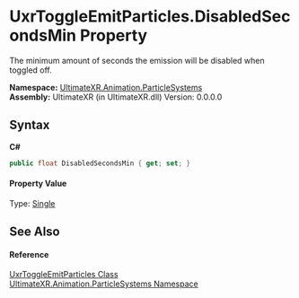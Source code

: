 # UxrToggleEmitParticles.DisabledSecondsMin Property 
 

The minimum amount of seconds the emission will be disabled when toggled off.

**Namespace:**&nbsp;<a href="N_UltimateXR_Animation_ParticleSystems">UltimateXR.Animation.ParticleSystems</a><br />**Assembly:**&nbsp;UltimateXR (in UltimateXR.dll) Version: 0.0.0.0

## Syntax

**C#**<br />
``` C#
public float DisabledSecondsMin { get; set; }
```


#### Property Value
Type: <a href="https://docs.microsoft.com/dotnet/api/system.single" target="_blank" rel="noopener noreferrer">Single</a>

## See Also


#### Reference
<a href="T_UltimateXR_Animation_ParticleSystems_UxrToggleEmitParticles">UxrToggleEmitParticles Class</a><br /><a href="N_UltimateXR_Animation_ParticleSystems">UltimateXR.Animation.ParticleSystems Namespace</a><br />